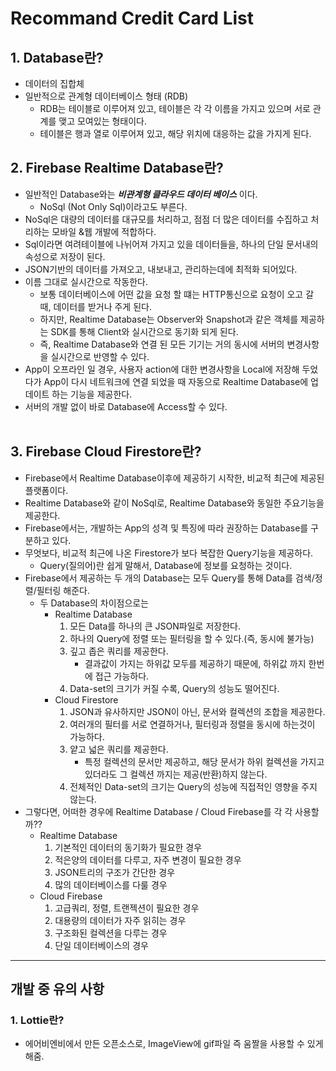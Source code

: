 # Recommand Credit Card List

## 1. Database란?
- 데이터의 집합체
- 일반적으로 관계형 데이터베이스 형태 (RDB)
    - RDB는 테이블로 이루어져 있고, 테이블은 각 각 이름을 가지고 있으며 서로 관계를 맺고 모여있는 형태이다.
    - 테이블은 행과 열로 이루어져 있고, 해당 위치에 대응하는 값을 가지게 된다.

## 2. Firebase Realtime Database란?
- 일반적인 Database와는 _***비관계형 클라우드 데이터 베이스***_ 이다.
    - NoSql (Not Only Sql)이라고도 부른다.
- NoSql은 대량의 데이터를 대규모를 처리하고, 점점 더 많은 데이터를 수집하고 처리하는 모바일 &웹 개발에 적합하다.
- Sql이라면 여려테이블에 나뉘어져 가지고 있을 데이터들을, 하나의 단일 문서내의 속성으로 저장이 된다.
- JSON기반의 데이터를 가져오고, 내보내고, 관리하는데에 최적화 되어있다.
- 이름 그대로 실시간으로 작동한다.
    - 보통 데이터베이스에 어떤 값을 요청 할 떄는 HTTP통신으로 요청이 오고 갈 때, 데이터를 받거나 주게 된다.
    - 하지만, Realtime Database는 Observer와 Snapshot과 같은 객체를 제공하는 SDK를 통해 Client와 실시간으로 동기화 되게 된다.
    - 즉, Realtime Database와 연결 된 모든 기기는 거의 동시에 서버의 변경사항을 실시간으로 반영할 수 있다.
- App이 오프라인 일 경우, 사용자 action에 대한 변경사항을 Local에 저장해 두었다가 App이 다시 네트워크에 연결 되었을 때 자동으로 Realtime Database에 업데이트 하는 기능을 제공한다.
- 서버의 개발 없이 바로 Database에 Access할 수 있다.<br/><br/>

## 3. Firebase Cloud Firestore란?
- Firebase에서 Realtime Database이후에 제공하기 시작한, 비교적 최근에 제공된 플랫폼이다.
- Realtime Database와 같이 NoSql로, Realtime Database와 동일한 주요기능을 제공한다.
- Firebase에서는, 개발하는 App의 성격 및 특징에 따라 권장하는 Database를 구분하고 있다.
- 무엇보다, 비교적 최근에 나온 Firestore가 보다 복잡한 Query기능을 제공하다.
    - Query(질의어)란 쉽게 말해서, Database에 정보를 요청하는 것이다.
- Firebase에서 제공하는 두 개의 Database는 모두 Query를 통해 Data를 검색/정렬/필터링 해준다.
    - 두 Database의 차이점으로는
        - Realtime Database
            1. 모든 Data를 하나의 큰 JSON파일로 저장한다.
            2. 하나의 Query에 정렬 또는 필터링을 할 수 있다.(즉, 동시에 불가능)
            3. 깊고 좁은 쿼리를 제공한다.
                -  결과값이 가지는 하위값 모두를 제공하기 때문에, 하위값 까지 한번에 접근 가능하다.
            4. Data-set의 크기가 커질 수록, Query의 성능도 떨어진다.
        - Cloud Firestore 
            1. JSON과 유사하지만 JSON이 아닌, 문서와 컬렉션의 조합을 제공한다.
            2. 여러개의 필터를 서로 연결하거나, 필터링과 정렬을 동시에 하는것이 가능하다.
            3. 얕고 넓은 쿼리를 제공한다.
                - 특정 컬렉션의 문서만 제공하고, 해당 문서가 하위 컬렉션을 가지고 있더라도 그 컬렉션 까지는 제공(반환)하지 않는다.
            4. 전체적인 Data-set의 크기는 Query의 성능에 직접적인 영향을 주지 않는다.
- 그렇다면, 어떠한 경우에 Realtime Database / Cloud Firebase를 각 각 사용할까??
    - Realtime Database 
        1. 기본적인 데이터의 동기화가 필요한 경우
        2. 적은양의 데이터를 다루고, 자주 변경이 필요한 경우
        3. JSON트리의 구조가 간단한 경우
        4. 많의 데이터베이스를 다룰 경우
    - Cloud Firebase
        1. 고급쿼리, 정렬, 트랜젝션이 필요한 경우
        2. 대용량의 데이터가 자주 읽히는 경우
        3. 구조화된 컬렉션을 다루는 경우
        4. 단일 데이터베이스의 경우

---
## 개발 중 유의 사항
### 1. Lottie란?
- 에어비엔비에서 만든 오픈소스로, ImageView에 gif파일 즉 움짤을 사용할 수 있게 해줌.

